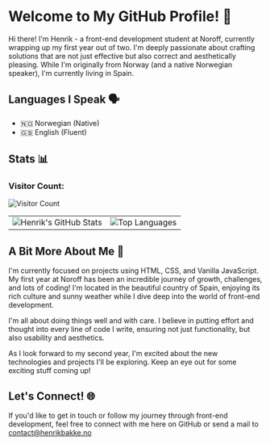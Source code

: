 # Welcome to My GitHub Profile! 👋

Hi there! I'm Henrik - a front-end development student at Noroff, currently wrapping up my first year out of two. I'm deeply passionate about crafting solutions that are not just effective but also correct and aesthetically pleasing. While I'm originally from Norway (and a native Norwegian speaker), I'm currently living in Spain.

## Languages I Speak 🗣️

- 🇳🇴 Norwegian (Native)
- 🇬🇧 English (Fluent)

## Stats 📊

### Visitor Count:
![Visitor Count](https://profile-counter.glitch.me/bakek-lang/count.svg)

<table>
  <tr>
    <td>
      <img src="https://github-readme-stats.vercel.app/api?username=bakek-lang" alt="Henrik's GitHub Stats" />
    </td>
    <td>
      <img src="https://github-readme-stats.vercel.app/api/top-langs/?username=bakek-lang" alt="Top Languages" />
    </td>
  </tr>
</table>

## A Bit More About Me 🌱

I'm currently focused on projects using HTML, CSS, and Vanilla JavaScript. My first year at Noroff has been an incredible journey of growth, challenges, and lots of coding! I'm located in the beautiful country of Spain, enjoying its rich culture and sunny weather while I dive deep into the world of front-end development.

I'm all about doing things well and with care. I believe in putting effort and thought into every line of code I write, ensuring not just functionality, but also usability and aesthetics. 

As I look forward to my second year, I'm excited about the new technologies and projects I'll be exploring. Keep an eye out for some exciting stuff coming up!

## Let's Connect! 🌐

If you'd like to get in touch or follow my journey through front-end development, feel free to connect with me here on GitHub or send a mail to contact@henrikbakke.no
